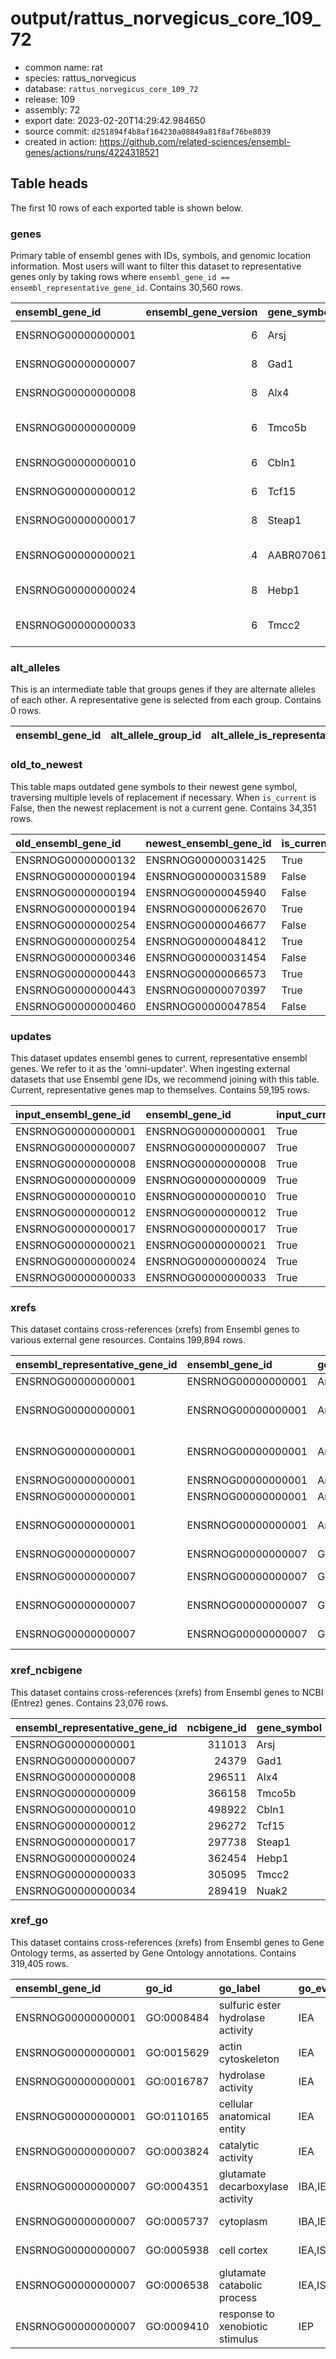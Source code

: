 # output/rattus_norvegicus_core_109_72



- common name: rat
- species: rattus_norvegicus
- database: `rattus_norvegicus_core_109_72`
- release: 109
- assembly: 72
- export date: 2023-02-20T14:29:42.984650
- source commit: `d251894f4b8af164230a08849a81f8af76be8039
`
- created in action: <https://github.com/related-sciences/ensembl-genes/actions/runs/4224318521>



## Table heads

The first 10 rows of each exported table is shown below.


### genes

Primary table of ensembl genes with IDs, symbols, and genomic location information. Most users will want to filter this dataset to representative genes only by taking rows where `ensembl_gene_id == ensembl_representative_gene_id`.
Contains 30,560 rows.

| ensembl_gene_id    |   ensembl_gene_version | gene_symbol    | gene_symbol_source_db   |   gene_symbol_source_id | gene_biotype   | ensembl_source   | ensembl_created_date   | ensembl_modified_date   | coord_system_version   | coord_system     | chromosome   | seq_region_exc_type   |   seq_region |   seq_region_start |   seq_region_end |   seq_region_strand | primary_assembly   | lrg_gene_id   | mhc   | gene_description                              | gene_description_source_db   |   gene_description_source_id | ensembl_representative_gene_id   |
|:-------------------|-----------------------:|:---------------|:------------------------|------------------------:|:---------------|:-----------------|:-----------------------|:------------------------|:-----------------------|:-----------------|:-------------|:----------------------|-------------:|-------------------:|-----------------:|--------------------:|:-------------------|:--------------|:------|:----------------------------------------------|:-----------------------------|-----------------------------:|:---------------------------------|
| ENSRNOG00000000001 |                      6 | Arsj           | RGD                     |                 1307640 | protein_coding | ensembl          | 2009-07-29 15:36:02    | 2021-02-26 12:35:27     | mRatBN7.2              | primary_assembly |              |                       |            2 |          214774654 |        214854612 |                   1 | True               |               |       | arylsulfatase family, member J                | RGD Symbol                   |                      1307640 | ENSRNOG00000000001               |
| ENSRNOG00000000007 |                      8 | Gad1           | RGD                     |                    2652 | protein_coding | ensembl          | 2009-07-29 15:36:02    | 2021-02-26 12:35:27     | mRatBN7.2              | primary_assembly |              |                       |            3 |           55369704 |         55410333 |                   1 | True               |               |       | glutamate decarboxylase 1                     | RGD Symbol                   |                         2652 | ENSRNOG00000000007               |
| ENSRNOG00000000008 |                      8 | Alx4           | RGD                     |                 1310201 | protein_coding | ensembl          | 2009-07-29 15:36:02    | 2021-02-26 12:35:27     | mRatBN7.2              | primary_assembly |              |                       |            3 |           79611719 |         79648260 |                   1 | True               |               |       | ALX homeobox 4                                | RGD Symbol                   |                      1310201 | ENSRNOG00000000008               |
| ENSRNOG00000000009 |                      6 | Tmco5b         | RGD                     |                 1561237 | protein_coding | ensembl          | 2009-07-29 15:36:02    | 2021-02-26 12:35:27     | mRatBN7.2              | primary_assembly |              |                       |            3 |          100064979 |        100083289 |                   1 | True               |               |       | transmembrane and coiled-coil domains 5B      | RGD Symbol                   |                      1561237 | ENSRNOG00000000009               |
| ENSRNOG00000000010 |                      6 | Cbln1          | RGD                     |                 1562813 | protein_coding | ensembl          | 2009-07-29 15:36:02    | 2021-02-26 12:35:27     | mRatBN7.2              | primary_assembly |              |                       |           19 |           19608716 |         19612572 |                   1 | True               |               |       | cerebellin 1 precursor                        | RGD Symbol                   |                      1562813 | ENSRNOG00000000010               |
| ENSRNOG00000000012 |                      6 | Tcf15          | RGD                     |                 1308464 | protein_coding | ensembl          | 2009-07-29 15:36:02    | 2021-02-26 12:35:27     | mRatBN7.2              | primary_assembly |              |                       |            3 |          140638984 |        140644766 |                   1 | True               |               |       | transcription factor 15                       | RGD Symbol                   |                      1308464 | ENSRNOG00000000012               |
| ENSRNOG00000000017 |                      8 | Steap1         | RGD                     |                 1311543 | protein_coding | ensembl          | 2009-07-29 15:36:02    | 2021-02-26 12:35:27     | mRatBN7.2              | primary_assembly |              |                       |            4 |           28276909 |         28287479 |                   1 | True               |               |       | STEAP family member 1                         | RGD Symbol                   |                      1311543 | ENSRNOG00000000017               |
| ENSRNOG00000000021 |                      4 | AABR07061902.1 | RGD                     |                15003203 | protein_coding | ensembl          | 2009-07-29 15:36:02    | 2021-02-26 12:35:27     | mRatBN7.2              | primary_assembly |              |                       |           17 |           73658276 |         73659481 |                  -1 | True               |               |       | F-box/LRR-repeat protein 14-like              | RGD Symbol                   |                     11478102 | ENSRNOG00000000021               |
| ENSRNOG00000000024 |                      8 | Hebp1          | RGD                     |                 1304581 | protein_coding | ensembl          | 2009-07-29 15:36:02    | 2021-02-26 12:35:27     | mRatBN7.2              | primary_assembly |              |                       |            4 |          167974319 |        168003854 |                  -1 | True               |               |       | heme binding protein 1                        | RGD Symbol                   |                      1304581 | ENSRNOG00000000024               |
| ENSRNOG00000000033 |                      6 | Tmcc2          | RGD                     |                 1311960 | protein_coding | ensembl          | 2009-07-29 15:36:02    | 2021-02-26 12:35:27     | mRatBN7.2              | primary_assembly |              |                       |           13 |           43794029 |         43831716 |                  -1 | True               |               |       | transmembrane and coiled-coil domain family 2 | RGD Symbol                   |                      1311960 | ENSRNOG00000000033               |




### alt_alleles

This is an intermediate table that groups genes if they are alternate alleles of each other. A representative gene is selected from each group.
Contains 0 rows.

| ensembl_gene_id   | alt_allele_group_id   | alt_allele_is_representative   | primary_assembly   | seq_region   | alt_allele_attrib   | ensembl_created_date   | ensembl_representative_gene_id   | is_representative_gene   | representative_gene_method   |
|-------------------|-----------------------|--------------------------------|--------------------|--------------|---------------------|------------------------|----------------------------------|--------------------------|------------------------------|




### old_to_newest

This table maps outdated gene symbols to their newest gene symbol, traversing multiple levels of replacement if necessary. When `is_current` is False, then the newest replacement is not a current gene.
Contains 34,351 rows.

| old_ensembl_gene_id   | newest_ensembl_gene_id   | is_current   |
|:----------------------|:-------------------------|:-------------|
| ENSRNOG00000000132    | ENSRNOG00000031425       | True         |
| ENSRNOG00000000194    | ENSRNOG00000031589       | False        |
| ENSRNOG00000000194    | ENSRNOG00000045940       | False        |
| ENSRNOG00000000194    | ENSRNOG00000062670       | True         |
| ENSRNOG00000000254    | ENSRNOG00000046677       | False        |
| ENSRNOG00000000254    | ENSRNOG00000048412       | True         |
| ENSRNOG00000000346    | ENSRNOG00000031454       | False        |
| ENSRNOG00000000443    | ENSRNOG00000066573       | True         |
| ENSRNOG00000000443    | ENSRNOG00000070397       | True         |
| ENSRNOG00000000460    | ENSRNOG00000047854       | False        |




### updates

This dataset updates ensembl genes to current, representative ensembl genes. We refer to it as the 'omni-updater'. When ingesting external datasets that use Ensembl gene IDs, we recommend joining with this table. Current, representative genes map to themselves.
Contains 59,195 rows.

| input_ensembl_gene_id   | ensembl_gene_id    | input_current   | input_representative   |   input_maps_to_n_genes |   n_inputs_map_to_gene |
|:------------------------|:-------------------|:----------------|:-----------------------|------------------------:|-----------------------:|
| ENSRNOG00000000001      | ENSRNOG00000000001 | True            | True                   |                       1 |                      1 |
| ENSRNOG00000000007      | ENSRNOG00000000007 | True            | True                   |                       1 |                      1 |
| ENSRNOG00000000008      | ENSRNOG00000000008 | True            | True                   |                       1 |                      1 |
| ENSRNOG00000000009      | ENSRNOG00000000009 | True            | True                   |                       1 |                      1 |
| ENSRNOG00000000010      | ENSRNOG00000000010 | True            | True                   |                       1 |                      1 |
| ENSRNOG00000000012      | ENSRNOG00000000012 | True            | True                   |                       1 |                      1 |
| ENSRNOG00000000017      | ENSRNOG00000000017 | True            | True                   |                       1 |                      1 |
| ENSRNOG00000000021      | ENSRNOG00000000021 | True            | True                   |                       1 |                      1 |
| ENSRNOG00000000024      | ENSRNOG00000000024 | True            | True                   |                       1 |                      1 |
| ENSRNOG00000000033      | ENSRNOG00000000033 | True            | True                   |                       1 |                      1 |




### xrefs

This dataset contains cross-references (xrefs) from Ensembl genes to various external gene resources.
Contains 199,894 rows.

| ensembl_representative_gene_id   | ensembl_gene_id    | gene_symbol   | xref_source   | xref_accession     | xref_label         | xref_description               | xref_info_type   | xref_linkage_annotation   | xref_curie                      |
|:---------------------------------|:-------------------|:--------------|:--------------|:-------------------|:-------------------|:-------------------------------|:-----------------|:--------------------------|:--------------------------------|
| ENSRNOG00000000001               | ENSRNOG00000000001 | Arsj          | ArrayExpress  | ENSRNOG00000000001 | ENSRNOG00000000001 | <NA>                           | DIRECT           |                           | arrayexpress:ENSRNOG00000000001 |
| ENSRNOG00000000001               | ENSRNOG00000000001 | Arsj          | EntrezGene    | 311013             | Arsj               | arylsulfatase family, member J | DEPENDENT        |                           | ncbigene:311013                 |
| ENSRNOG00000000001               | ENSRNOG00000000001 | Arsj          | RGD           | 1307640            | Arsj               | arylsulfatase family, member J | DEPENDENT        |                           | rgd:1307640                     |
| ENSRNOG00000000001               | ENSRNOG00000000001 | Arsj          | RGD           | 15003202           | AABR07013255.1     | <NA>                           | DIRECT           |                           | rgd:15003202                    |
| ENSRNOG00000000001               | ENSRNOG00000000001 | Arsj          | Uniprot_gn    | Q32KJ7             | Arsj               | <NA>                           | DEPENDENT        |                           | uniprot:Q32KJ7                  |
| ENSRNOG00000000001               | ENSRNOG00000000001 | Arsj          | WikiGene      | 311013             | Arsj               | arylsulfatase family, member J | DEPENDENT        |                           | wikigenes:311013                |
| ENSRNOG00000000007               | ENSRNOG00000000007 | Gad1          | ArrayExpress  | ENSRNOG00000000007 | ENSRNOG00000000007 | <NA>                           | DIRECT           |                           | arrayexpress:ENSRNOG00000000007 |
| ENSRNOG00000000007               | ENSRNOG00000000007 | Gad1          | EntrezGene    | 24379              | Gad1               | glutamate decarboxylase 1      | DEPENDENT        |                           | ncbigene:24379                  |
| ENSRNOG00000000007               | ENSRNOG00000000007 | Gad1          | RGD           | 2652               | Gad1               | glutamate decarboxylase 1      | DEPENDENT        |                           | rgd:2652                        |
| ENSRNOG00000000007               | ENSRNOG00000000007 | Gad1          | Reactome_gene | R-RNO-112310       | R-RNO-112310       | Neurotransmitter release cycle | DIRECT           |                           | reactome:R-RNO-112310           |




### xref_ncbigene

This dataset contains cross-references (xrefs) from Ensembl genes to NCBI (Entrez) genes.
Contains 23,076 rows.

| ensembl_representative_gene_id   |   ncbigene_id | gene_symbol   | ncbigene_symbol   |
|:---------------------------------|--------------:|:--------------|:------------------|
| ENSRNOG00000000001               |        311013 | Arsj          | Arsj              |
| ENSRNOG00000000007               |         24379 | Gad1          | Gad1              |
| ENSRNOG00000000008               |        296511 | Alx4          | Alx4              |
| ENSRNOG00000000009               |        366158 | Tmco5b        | Tmco5b            |
| ENSRNOG00000000010               |        498922 | Cbln1         | Cbln1             |
| ENSRNOG00000000012               |        296272 | Tcf15         | Tcf15             |
| ENSRNOG00000000017               |        297738 | Steap1        | Steap1            |
| ENSRNOG00000000024               |        362454 | Hebp1         | Hebp1             |
| ENSRNOG00000000033               |        305095 | Tmcc2         | Tmcc2             |
| ENSRNOG00000000034               |        289419 | Nuak2         | Nuak2             |




### xref_go

This dataset contains cross-references (xrefs) from Ensembl genes to Gene Ontology terms, as asserted by Gene Ontology annotations.
Contains 319,405 rows.

| ensembl_gene_id    | go_id      | go_label                          | go_evidence_codes   | xref_info_types   | xref_info_texts                                                                                                            | ensembl_transcript_ids                                   | ensembl_representative_gene_id   |
|:-------------------|:-----------|:----------------------------------|:--------------------|:------------------|:---------------------------------------------------------------------------------------------------------------------------|:---------------------------------------------------------|:---------------------------------|
| ENSRNOG00000000001 | GO:0008484 | sulfuric ester hydrolase activity | IEA                 | DEPENDENT,DIRECT  | ,InterPro                                                                                                                  | ENSRNOT00000055633                                       | ENSRNOG00000000001               |
| ENSRNOG00000000001 | GO:0015629 | actin cytoskeleton                | IEA                 | PROJECTION        | from homo_sapiens translation ENSP00000320219                                                                              | ENSRNOT00000055633                                       | ENSRNOG00000000001               |
| ENSRNOG00000000001 | GO:0016787 | hydrolase activity                | IEA                 | DIRECT            | UniProt                                                                                                                    | ENSRNOT00000055633                                       | ENSRNOG00000000001               |
| ENSRNOG00000000001 | GO:0110165 | cellular anatomical entity        | IEA                 | DIRECT            | UniProt                                                                                                                    | ENSRNOT00000055633                                       | ENSRNOG00000000001               |
| ENSRNOG00000000007 | GO:0003824 | catalytic activity                | IEA                 | DEPENDENT,DIRECT  | ,InterPro                                                                                                                  | ENSRNOT00000000008,ENSRNOT00000087134                    | ENSRNOG00000000007               |
| ENSRNOG00000000007 | GO:0004351 | glutamate decarboxylase activity  | IBA,IEA,ISO,ISS     | PROJECTION,DIRECT | from homo_sapiens translation ENSP00000350928,from mus_musculus translation ENSMUSP00000092539,GO_Central,RGD,RHEA,UniProt | ENSRNOT00000000008,ENSRNOT00000084375,ENSRNOT00000087134 | ENSRNOG00000000007               |
| ENSRNOG00000000007 | GO:0005737 | cytoplasm                         | IBA,IEA,ISO         | PROJECTION,DIRECT | from mus_musculus translation ENSMUSP00000092539,GO_Central,RGD                                                            | ENSRNOT00000000008,ENSRNOT00000087134                    | ENSRNOG00000000007               |
| ENSRNOG00000000007 | GO:0005938 | cell cortex                       | IEA,ISO             | PROJECTION,DIRECT | from mus_musculus translation ENSMUSP00000092539,RGD                                                                       | ENSRNOT00000000008,ENSRNOT00000087134                    | ENSRNOG00000000007               |
| ENSRNOG00000000007 | GO:0006538 | glutamate catabolic process       | IEA,ISO             | PROJECTION,DIRECT | from homo_sapiens translation ENSP00000350928,RGD                                                                          | ENSRNOT00000000008,ENSRNOT00000087134                    | ENSRNOG00000000007               |
| ENSRNOG00000000007 | GO:0009410 | response to xenobiotic stimulus   | IEP                 | DIRECT            | RGD                                                                                                                        | ENSRNOT00000000008                                       | ENSRNOG00000000007               |


